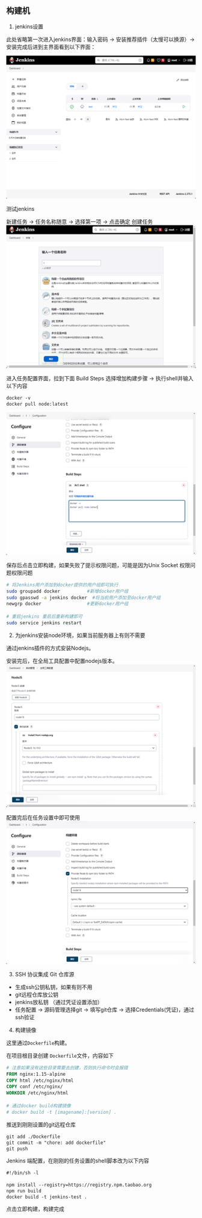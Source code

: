 ## 构建机


1. jenkins设置

此处省略第一次进入jenkins界面：输入密码 -> 安装推荐插件（太慢可以换源）-> 安装完成后进到主界面看到以下界面：

![jenkins](./assets/jenkins-main.png)


测试jenkins

新建任务 -> 任务名称随意 -> 选择第一项 -> 点击确定 创建任务
![jenkins任务设置](./assets/jenkins-task.png)


进入任务配置界面，拉到下面 Build Steps 选择增加构建步骤 -> 执行shell并输入以下内容
```shell
docker -v
docker pull node:latest
```
![jenkins任务设置](./assets/jenkins-shell.png)

保存后点击立即构建，如果失败了提示权限问题，可能是因为Unix Socket 权限问题权限问题

```bash
# 将Jenkins用户添加到docker提供的用户组即可执行
sudo groupadd docker          #新增docker用户组
sudo gpasswd -a jenkins docker  #将当前用户添加至docker用户组
newgrp docker                 #更新docker用户组

# 重启jenkins 重启后重新构建即可
sudo service jenkins restart
```

2. 为jenkins安装node环境，如果当前服务器上有则不需要

通过jenkins插件的方式安装Nodejs。

安装完后，在全局工具配置中配置nodejs版本。
![jenkinsNode设置](./assets/jenkins-node.png)

配置完后在任务设置中即可使用
![jenkinsNode设置](./assets/jenkins-task-node.png)  



3. SSH 协议集成 Git 仓库源

- 生成ssh公钥私钥，如果有则不用
- git远程仓库放公钥
- jenkins放私钥 （通过凭证设置添加）
- 任务配置 -> 源码管理选择git -> 填写git仓库 -> 选择Credentials(凭证)，通过ssh验证


4. 构建镜像

这里通过`Dockerfile`构建。 

在项目根目录创建 `Dockerfile`文件，内容如下

```Dockerfile 
# 注意如果没有这些目录需要去创建，否则执行命令时会报错
FROM nginx:1.15-alpine
COPY html /etc/nginx/html
COPY conf /etc/nginx/
WORKDIR /etc/nginx/html

# 通过docker build构建镜像
# docker build -t [imagename]:[version] .
```

推送到刚刚设置的git远程仓库
```git
git add ./Dockerfile
git commit -m "chore: add dockerfile"
git push
```

Jenkins 端配置，在刚刚的任务设置的shell脚本改为以下内容
```shell
#!/bin/sh -l

npm install --registry=https://registry.npm.taobao.org
npm run build
docker build -t jenkins-test .
```

点击立即构建，构建完成